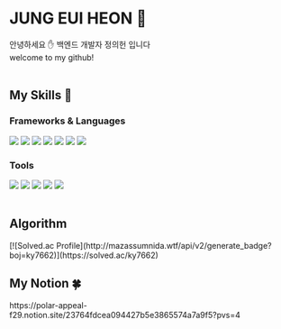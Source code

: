 <div>
  <h1>
    JUNG EUI HEON 🐋  
  </h1>
</div>
<div>
  안녕하세요 ✋ 백엔드 개발자 정의헌 입니다  <br>
  welcome to my github!
</div>
<br>
<div>
  <h2>
    My Skills 💪
  </h2>
  <div>
    <h3>
      Frameworks & Languages
    </h3>
  </div>
  <div>
  <img src="https://img.shields.io/badge/java-007396?style=for-the-badge&logo=java&logoColor=white"> <img src="https://img.shields.io/badge/spring-6DB33F?style=for-the-badge&logo=spring&logoColor=white"> <img src="https://img.shields.io/badge/python-3776AB?style=for-the-badge&logo=python&logoColor=white"> <img src="https://img.shields.io/badge/django-092E20?style=for-the-badge&logo=django&logoColor=white"> <img src="https://img.shields.io/badge/mysql-4479A1?style=for-the-badge&logo=mysql&logoColor=white"> <img src="https://img.shields.io/badge/typescript-3178C6?style=for-the-badge&logo=typescript&logoColor=white"> <img src="https://img.shields.io/badge/docker-2496ED?style=for-the-badge&logo=docker&logoColor=white">
  </div>
  <div>
    <h3>
      Tools
    </h3>
  </div>
  <div>
    <img src="https://img.shields.io/badge/Jira-0052CC?style=for-the-badge&logo=Jira&logoColor=white"> <img src="https://img.shields.io/badge/Notion-000000?style=for-the-badge&logo=Notion&logoColor=white"> <img src="https://img.shields.io/badge/Postman-FF6C37?style=for-the-badge&logo=Postman&logoColor=white"> <img src="https://img.shields.io/badge/GitHub-181717?style=for-the-badge&logo=GitHub&logoColor=white"> <img src="https://img.shields.io/badge/Figma-F24E1E?style=for-the-badge&logo=Figma&logoColor=white"> 
  </div>
</div>
<br>
<div>
  <h2>
    Algorithm
  </h2>
  [![Solved.ac Profile](http://mazassumnida.wtf/api/v2/generate_badge?boj=ky7662)](https://solved.ac/ky7662)
</div>
<div>
  <h2>
    My Notion 🍀
  </h3>
</div>
<div>
  https://polar-appeal-f29.notion.site/23764fdcea094427b5e3865574a7a9f5?pvs=4
</div>
